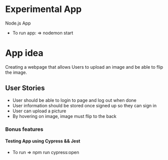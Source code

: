 # Experimental App 

Node.js App
- To run app: => nodemon start

# App idea
Creating a webpage that allows Users to upload an image and be able to flip the image.

## User Stories
- User should be able to login to page and log out when done
- User information should be stored once signed up so they can sign in
- User can upload a picture
- By hovering on image, image must flip to the back

### Bonus features

#### Testing App using Cypress && Jest
- To run => npm run cypress:open 
